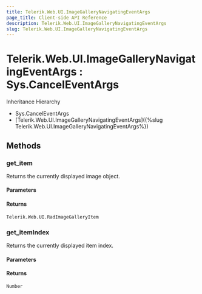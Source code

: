 ```yaml
---
title: Telerik.Web.UI.ImageGalleryNavigatingEventArgs
page_title: Client-side API Reference
description: Telerik.Web.UI.ImageGalleryNavigatingEventArgs
slug: Telerik.Web.UI.ImageGalleryNavigatingEventArgs
---
```


# Telerik.Web.UI.ImageGalleryNavigatingEventArgs : Sys.CancelEventArgs 


Inheritance Hierarchy

* Sys.CancelEventArgs
* [Telerik.Web.UI.ImageGalleryNavigatingEventArgs]({%slug Telerik.Web.UI.ImageGalleryNavigatingEventArgs%})


## Methods

###  get_item

Returns the currently displayed image object.

#### Parameters

#### Returns

`Telerik.Web.UI.RadImageGalleryItem` 

### get_itemIndex

Returns the currently displayed item index.

#### Parameters

#### Returns

`Number` 

